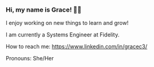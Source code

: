### Hi, my name is Grace! 👋✨

I enjoy working on new things to learn and grow!

I am currently a Systems Engineer at Fidelity.

How to reach me: https://www.linkedin.com/in/gracec3/

Pronouns: She/Her

<!--
**gechoe/gechoe** is a ✨ _special_ ✨ repository because its `README.md` (this file) appears on your GitHub profile.

Here are some ideas to get you started:

- 🔭 I’m currently working on ...
- 🌱 I’m currently learning ...
- 👯 I’m looking to collaborate on ...
- 🤔 I’m looking for help with ...
- 💬 Ask me about ...
- 📫 How to reach me: ...
- 😄 Pronouns: ...
- ⚡ Fun fact: ...
-->

